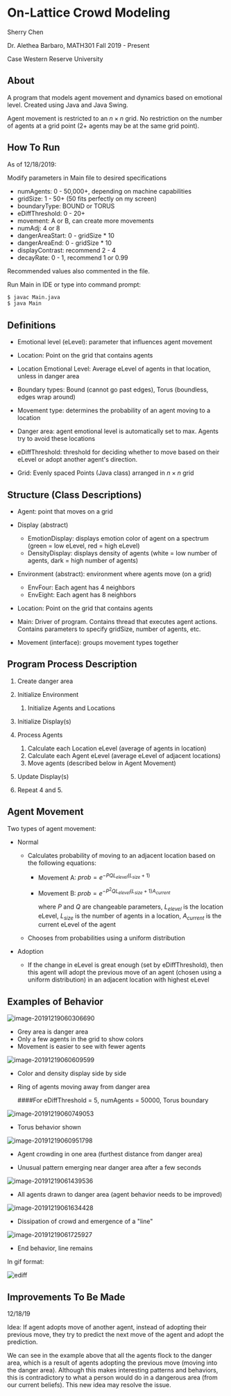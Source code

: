 # On-Lattice Crowd Modeling

Sherry Chen

Dr. Alethea Barbaro, MATH301 Fall 2019 - Present

Case Western Reserve University

## About

A program that models agent movement and dynamics based on emotional level. Created using Java and Java Swing.

Agent movement is restricted to an $n \times n$ grid. No restriction on the number of agents at a grid point (2+ agents may be at the same grid point).

## How To Run

As of 12/18/2019:

Modify parameters in Main file to desired specifications

- numAgents: 0 - 50,000+, depending on machine capabilities
- gridSize: 1 - 50+ (50 fits perfectly on my screen)
- boundaryType: BOUND or TORUS
- eDiffThreshold: 0 - 20+
- movement: A or B, can create more movements
- numAdj: 4 or 8
- dangerAreaStart: 0 - gridSize * 10
- dangerAreaEnd:  0 - gridSize * 10 
- displayContrast: recommend 2 - 4
- decayRate:  0 - 1, recommend 1 or 0.99

Recommended values also commented in the file.

Run Main in IDE or type into command prompt:

```bash
$ javac Main.java
$ java Main
```



## Definitions

- Emotional level (eLevel): parameter that influences agent movement

- Location: Point on the grid that contains agents

- Location Emotional Level: Average eLevel of agents in that location, unless in danger area

- Boundary types: Bound (cannot go past edges), Torus (boundless, edges wrap around)

- Movement type: determines the probability of an agent moving to a location

- Danger area: agent emotional level is automatically set to max. Agents try to avoid these locations

- eDiffThreshold: threshold for deciding whether to move based on their eLevel or adopt another agent's direction.

- Grid: Evenly spaced Points (Java class) arranged in $n \times n$ grid



## Structure (Class Descriptions)

- Agent: point that moves on a grid

- Display (abstract)
  - EmotionDisplay: displays emotion color of agent on a spectrum (green = low eLevel, red = high eLevel)
  - DensityDisplay: displays density of agents (white = low number of agents, dark = high number of agents)

- Environment (abstract): environment where agents move (on a grid)
  - EnvFour: Each agent has 4 neighbors
  - EnvEight: Each agent has 8 neighbors

- Location: Point on the grid that contains agents

- Main: Driver of program. Contains thread that executes agent actions. Contains parameters to specify gridSize, number of agents, etc.

- Movement (interface): groups movement types together



## Program Process Description

1. Create danger area
2. Initialize Environment
   1. Initialize Agents and Locations
3. Initialize Display(s)
4. Process Agents
   1. Calculate each Location eLevel (average of agents in location)
   2. Calculate each Agent eLevel (average eLevel of adjacent locations)
   3. Move agents (described below in Agent Movement)

5. Update Display(s)
6. Repeat 4 and 5.



## Agent Movement

Two types of agent movement:

- Normal
  
  - Calculates probability of moving to an adjacent location based on the following equations:
    
    - Movement A: $prob = e^{-PQL_{elevel}(L_{size}+ 1)}$
    
    - Movement B: $prob = e^{-P^2QL_{elevel}(L_{size} + 1)A_{current}}$
    
      where $P$ and $Q$ are changeable parameters, $L_{elevel}$ is the location eLevel, $L_{size}$ is the number of agents in a location, $A_{current}$ is the current eLevel of the agent
  
  - Chooses from probabilities using a uniform distribution
  
- Adoption

  - If the change in eLevel is great enough (set by eDiffThreshold), then this agent will adopt the previous move of an agent (chosen using a uniform distribution) in an adjacent location with highest eLevel



## Examples of Behavior

![image-20191219060306690](C:\Users\schen\AppData\Roaming\Typora\typora-user-images\image-20191219060306690.png)

- Grey area is danger area 
- Only a few agents in the grid to show colors
- Movement is easier to see with fewer agents



![image-20191219060609599](C:\Users\schen\AppData\Roaming\Typora\typora-user-images\image-20191219060609599.png)

- Color and density display side by side

- Ring of agents moving away from danger area

  

  

  ####For eDiffThreshold = 5, numAgents = 50000, Torus boundary

![image-20191219060749053](./pictures/image-20191219060749053.png)

- Torus behavior shown



![image-20191219060951798](./pictures/image-20191219060951798.png)

- Agent crowding in one area (furthest distance from danger area)

- Unusual pattern emerging near danger area after a few seconds

  

![image-20191219061439536](./pictures/image-20191219061439536.png)

- All agents drawn to danger area (agent behavior needs to be improved)



![image-20191219061634428](./pictures/image-20191219061634428.png)

- Dissipation of crowd and emergence of a "line"

  

![image-20191219061725927](./pictures/image-20191219061725927.png)

- End behavior, line remains



In gif format:

![ediff](./pictures/ediff.gif)



## Improvements To Be Made

12/18/19

Idea: If agent adopts move of another agent, instead of adopting their previous move, they try to predict the next move of the agent and adopt the prediction. 

We can see in the example above that all the agents flock to the danger area, which is a result of agents adopting the previous move (moving into the danger area). Although this makes interesting patterns and behaviors, this is contradictory to what a person would do in a dangerous area (from our current beliefs). This new idea may resolve the issue.
